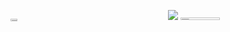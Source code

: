 <!-- Hi, I'm Jenyffer Prochno, a bachelor's student in Data Science at Uninter! -->

<!-- GitHub Stats -->
<div style="display: flex;">
  <div style="flex: 1;">
    <p>      
<div class="github-stats" style="display: flex; height: 200px;">
  <div style="flex: 1; width: 10%;">
    <p style="width: 50%; height: 50%;">
      <img src="https://github-readme-stats.vercel.app/api/top-langs?username=jlprochno&show_icons=true&locale=en&layout=compact&theme=gotham" alt="jlprochno_most_used_languages" style="width: 30%; height: 10%;" />
    </p>
  </div>  
  <div style="flex: 1;">
    <picture>
      <source 
  <div style="flex: 1; width: 10%;">
    <picture style="width: 50%; height: 10%;">
      <source
        srcset="https://github-readme-stats.vercel.app/api?username=jlprochno&show_icons=true&theme=dracula"
        media="(prefers-color-scheme: dark)"
      />
      <source
        srcset="https://github-readme-stats.vercel.app/api?username=jlprochno&show_icons=true&theme=dracula"
        media="(prefers-color-scheme: light), (prefers-color-scheme: no-preference)"
      />
      <img src="https://github-readme-stats.vercel.app/api?username=jlprochno&show_icons=true" />
      <img src="https://github-readme-stats.vercel.app/api?username=jlprochno&show_icons=true" style="width: 50%; height: 10%;" />
    </picture>
  </div>
</div>
